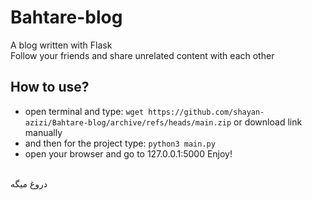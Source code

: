 # Bahtare-blog <br>

A blog written with Flask <br>
Follow your friends and share unrelated content with each other

## How to use?
- open terminal and type: `wget https://github.com/shayan-azizi/Bahtare-blog/archive/refs/heads/main.zip` or download link manually
- and then for the project type: `python3 main.py`
- open your browser and go to 127.0.0.1:5000
Enjoy!


<br>
دروغ میگه
